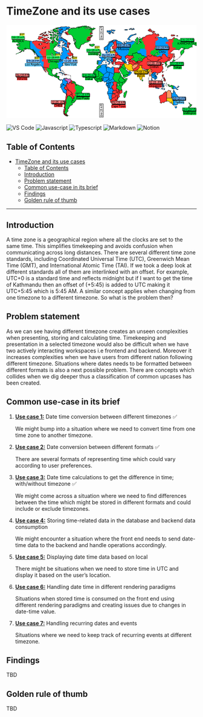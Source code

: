 # TimeZone and its use cases

![Internalization image](docs/Internalization.png)

![VS Code](https://img.shields.io/badge/VSCode-0078D4?style=for-the-badge&logo=visual%20studio%20code&logoColor=white) ![Javascript](https://img.shields.io/badge/JavaScript-323330?style=for-the-badge&logo=javascript&logoColor=F7DF1E) ![Typescript](https://img.shields.io/badge/TypeScript-007ACC?style=for-the-badge&logo=typescript&logoColor=white) ![Markdown](https://img.shields.io/badge/Markdown-000000?style=for-the-badge&logo=markdown&logoColor=white) ![Notion](https://img.shields.io/badge/Notion-000000?style=for-the-badge&logo=notion&logoColor=white)

## Table of Contents

- [TimeZone and its use cases](#timezone-and-its-use-cases)
  - [Table of Contents](#table-of-contents)
  - [Introduction](#introduction)
  - [Problem statement](#problem-statement)
  - [Common use-case in its brief](#common-use-case-in-its-brief)
  - [Findings](#findings)
  - [Golden rule of thumb](#golden-rule-of-thumb)

---

## Introduction

A time zone is a geographical region where all the clocks are set to the same time. This simplifies timekeeping and avoids confusion when communicating across long distances. There are several different time zone standards, including Coordinated Universal Time (UTC), Greenwich Mean Time (GMT), and International Atomic Time (TAI). If we took a deep look at different standards all of them are interlinked with an offset. For example, UTC+0 is a standard time and reflects midnight but if I want to get the time of Kathmandu then an offset of (+5:45) is added to UTC making it UTC+5:45 which is 5:45 AM. A similar concept applies when changing from one timezone to a different timezone. So what is the problem then?

## Problem statement

As we can see having different timezone creates an unseen complexities when presenting, storing and calculating time. Timekeeping and presentation in a selected timezone would also be difficult when we have two actively interacting workspaces i.e frontend and backend. Moreover it increases complexities when we have users from different nation following different timezone. Situations where dates needs to be formatted between different formats is also a next possible problem. There are concepts which collides when we dig deeper thus a classification of common upcases has been created.

## Common use-case in its brief

1. [**Use case 1:**](./src/Usecase1/ReadMe.md) Date time conversion between different timezones ✅

    We might bump into a situation where we need to convert time from one time zone to another timezone.

2. [**Use case 2:**](./src/Usecase2/ReadMe.md) Date conversion between different formats ✅

    There are several formats of representing time which could vary according to user preferences.

3. [**Use case 3:**](./src/Usecase3/ReadMe.md) Date time calculations to get the difference in time; with/without timezone ✅

    We might come across a situation where we need to find differences between the time which might be stored in different formats and could include or exclude timezones.

4. [**Use case 4:**](./src/Usecase4/ReadMe.md) Storing time-related data in the database and backend data consumption

    We might encounter a situation where the front end needs to send date-time data to the backend and handle operations accordingly.

5. [**Use case 5:**](./src/Usecase5/ReadMe.md) Displaying date time data based on local

    There might be situations when we need to store time in UTC and display it based on the user’s location.

6. [**Use case 6:**](./src/Usecase6/ReadMe.md) Handling date time in different rendering paradigms

    Situations when stored time is consumed on the front end using different rendering paradigms and creating issues due to changes in date-time value.

7. [**Use case 7:**](./src/Usecase7/ReadMe.md) Handling recurring dates and events

    Situations where we need to keep track of recurring events at different timezone.

## Findings

TBD

## Golden rule of thumb

TBD
